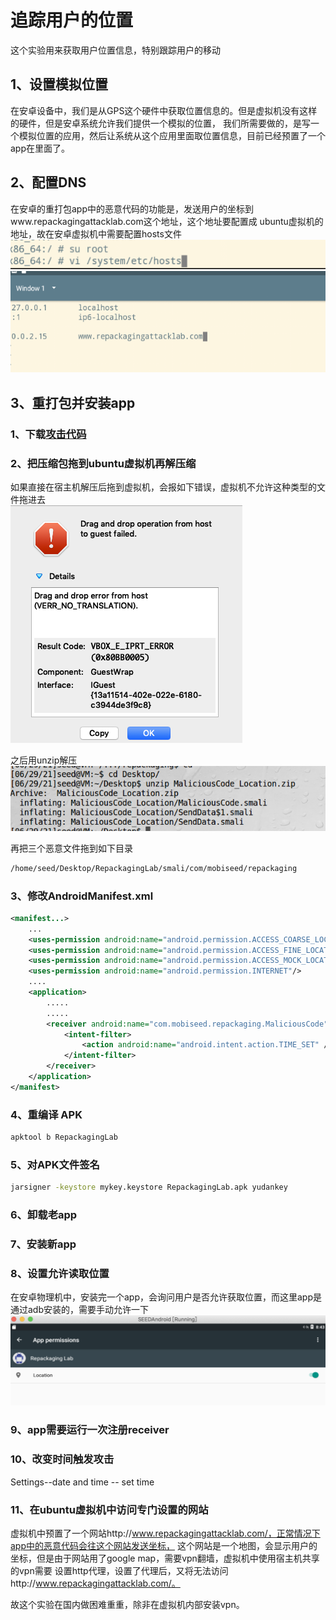 # 追踪用户的位置

这个实验用来获取用户位置信息，特别跟踪用户的移动  

## 1、设置模拟位置  

在安卓设备中，我们是从GPS这个硬件中获取位置信息的。但是虚拟机没有这样的硬件，但是安卓系统允许我们提供一个模拟的位置，
我们所需要做的，是写一个模拟位置的应用，然后让系统从这个应用里面取位置信息，目前已经预置了一个app在里面了。

## 2、配置DNS  

在安卓的重打包app中的恶意代码的功能是，发送用户的坐标到www.repackagingattacklab.com这个地址，这个地址要配置成
ubuntu虚拟机的地址，故在安卓虚拟机中需要配置hosts文件  
![设置DNS](../img/anrepack-setdns1.png)  
![设置DNS](../img/anrepack-setdns2.png)  

## 3、重打包并安装app
  
### 1、下载[攻击代码](https://seedsecuritylabs.org/Labs_20.04/Mobile/Android_Repackaging/files/MaliciousCode_Location.zip)    

### 2、把压缩包拖到ubuntu虚拟机再解压缩  

如果直接在宿主机解压后拖到虚拟机，会报如下错误，虚拟机不允许这种类型的文件拖进去  
![拖动错误](../img/anrepack-error.png)  

之后用unzip解压   
![解压](../img/anrepack-unzip.png)

再把三个恶意文件拖到如下目录  
```bash
/home/seed/Desktop/RepackagingLab/smali/com/mobiseed/repackaging
```

### 3、修改AndroidManifest.xml

```xml
<manifest...>
    ...
    <uses-permission android:name="android.permission.ACCESS_COARSE_LOCATION"/>
    <uses-permission android:name="android.permission.ACCESS_FINE_LOCATION"/>
    <uses-permission android:name="android.permission.ACCESS_MOCK_LOCATION" />
    <uses-permission android:name="android.permission.INTERNET"/>
    ....
    <application>
        .....
        .....
        <receiver android:name="com.mobiseed.repackaging.MaliciousCode" >
            <intent-filter>
                <action android:name="android.intent.action.TIME_SET" />
            </intent-filter>
        </receiver>
    </application>
</manifest>
```

 

### 4、重编译 APK

```bash
apktool b RepackagingLab
```

### 5、对APK文件签名

```bash
jarsigner -keystore mykey.keystore RepackagingLab.apk yudankey
```

### 6、卸载老app

### 7、安装新app

### 8、设置允许读取位置

在安卓物理机中，安装完一个app，会询问用户是否允许获取位置，而这里app是通过adb安装的，需要手动允许一下 
![允许访问位置](../img/anrepack-location.png)

### 9、app需要运行一次注册receiver

### 10、改变时间触发攻击

Settings--date and time -- set time

### 11、在ubuntu虚拟机中访问专门设置的网站

虚拟机中预置了一个网站http://www.repackagingattacklab.com/，正常情况下app中的恶意代码会往这个网站发送坐标，
这个网站是一个地图，会显示用户的坐标，但是由于网站用了google map，需要vpn翻墙，虚拟机中使用宿主机共享的vpn需要
设置http代理，设置了代理后，又将无法访问http://www.repackagingattacklab.com/。  

故这个实验在国内做困难重重，除非在虚拟机内部安装vpn。

